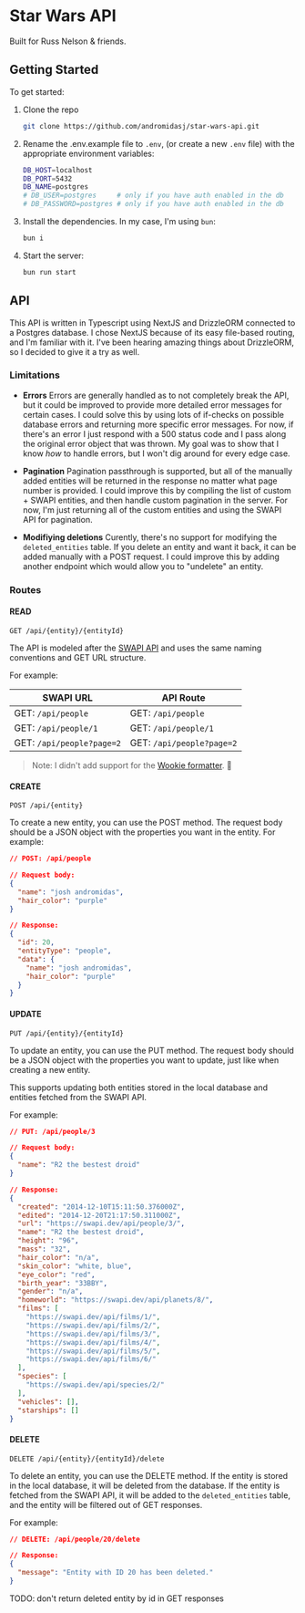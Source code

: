 # Star Wars API

Built for Russ Nelson & friends.

## Getting Started

To get started:

1. Clone the repo
   ```bash
   git clone https://github.com/andromidasj/star-wars-api.git
   ```
2. Rename the .env.example file to `.env`, (or create a new `.env` file) with the appropriate environment variables:
   ```bash
   DB_HOST=localhost
   DB_PORT=5432
   DB_NAME=postgres
   # DB_USER=postgres     # only if you have auth enabled in the db
   # DB_PASSWORD=postgres # only if you have auth enabled in the db
   ```
3. Install the dependencies. In my case, I'm using `bun`:
   ```bash
   bun i
   ```
4. Start the server:
   ```bash
   bun run start
   ```

## API

This API is written in Typescript using NextJS and DrizzleORM connected to a Postgres database. I chose NextJS because of its easy file-based routing, and I'm familiar with it. I've been hearing amazing things about DrizzleORM, so I decided to give it a try as well.

### Limitations

- **Errors**
  Errors are generally handled as to not completely break the API, but it could be improved to provide more detailed error messages for certain cases. I could solve this by using lots of if-checks on possible database errors and returning more specific error messages. For now, if there's an error I just respond with a 500 status code and I pass along the original error object that was thrown. My goal was to show that I know _how_ to handle errors, but I won't dig around for every edge case.

- **Pagination**
  Pagination passthrough is supported, but all of the manually added entities will be returned in the response no matter what page number is provided. I could improve this by compiling the list of custom + SWAPI entities, and then handle custom pagination in the server. For now, I'm just returning all of the custom entities and using the SWAPI API for pagination.

- **Modifiying deletions**
  Curently, there's no support for modifying the `deleted_entities` table. If you delete an entity and want it back, it can be added manually with a POST request. I could improve this by adding another endpoint which would allow you to "undelete" an entity.

### Routes

#### READ

`GET /api/{entity}/{entityId}`

The API is modeled after the [SWAPI API](https://swapi.dev/documentation) and uses the same naming conventions and GET URL structure.

For example:

| SWAPI URL                 | API Route                 |
| ------------------------- | ------------------------- |
| GET: `/api/people`        | GET: `/api/people`        |
| GET: `/api/people/1`      | GET: `/api/people/1`      |
| GET: `/api/people?page=2` | GET: `/api/people?page=2` |

> Note: I didn't add support for the [Wookie formatter](https://swapi.dev/documentation#wookiee). 🐻

#### CREATE

`POST /api/{entity}`

To create a new entity, you can use the POST method. The request body should be a JSON object with the properties you want in the entity. For example:

```json
// POST: /api/people

// Request body:
{
  "name": "josh andromidas",
  "hair_color": "purple"
}

// Response:
{
  "id": 20,
  "entityType": "people",
  "data": {
    "name": "josh andromidas",
    "hair_color": "purple"
  }
}
```

#### UPDATE

`PUT /api/{entity}/{entityId}`

To update an entity, you can use the PUT method. The request body should be a JSON object with the properties you want to update, just like when creating a new entity.

This supports updating both entities stored in the local database and entities fetched from the SWAPI API.

For example:

```json
// PUT: /api/people/3

// Request body:
{
  "name": "R2 the bestest droid"
}

// Response:
{
  "created": "2014-12-10T15:11:50.376000Z",
  "edited": "2014-12-20T21:17:50.311000Z",
  "url": "https://swapi.dev/api/people/3/",
  "name": "R2 the bestest droid",
  "height": "96",
  "mass": "32",
  "hair_color": "n/a",
  "skin_color": "white, blue",
  "eye_color": "red",
  "birth_year": "33BBY",
  "gender": "n/a",
  "homeworld": "https://swapi.dev/api/planets/8/",
  "films": [
    "https://swapi.dev/api/films/1/",
    "https://swapi.dev/api/films/2/",
    "https://swapi.dev/api/films/3/",
    "https://swapi.dev/api/films/4/",
    "https://swapi.dev/api/films/5/",
    "https://swapi.dev/api/films/6/"
  ],
  "species": [
    "https://swapi.dev/api/species/2/"
  ],
  "vehicles": [],
  "starships": []
}
```

#### DELETE

`DELETE /api/{entity}/{entityId}/delete`

To delete an entity, you can use the DELETE method. If the entity is stored in the local database, it will be deleted from the database. If the entity is fetched from the SWAPI API, it will be added to the `deleted_entities` table, and the entity will be filtered out of GET responses.

For example:

```json
// DELETE: /api/people/20/delete

// Response:
{
  "message": "Entity with ID 20 has been deleted."
}
```

TODO: don't return deleted entity by id in GET responses
